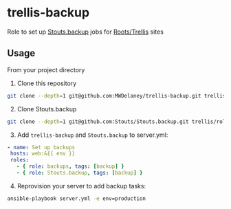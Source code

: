 # trellis-backup
Role to set up [Stouts.backup](https://github.com/Stouts/Stouts.backup) jobs for [Roots/Trellis](https://roots.io/trellis/) sites

## Usage
From your project directory

1) Clone this repository
````sh
git clone --depth=1 git@github.com:MWDelaney/trellis-backup.git trellis/roles/backup
````

2) Clone Stouts.backup
````sh
git clone --depth=1 git@github.com:Stouts/Stouts.backup.git trellis/roles/Stouts.backup
````

3) Add `trellis-backup` and `Stouts.backup` to server.yml:
 ````yaml
- name: Set up backups
  hosts: web:&{{ env }}
  roles:
    - { role: backups, tags: [backup] }
    - { role: Stouts.backup, tags: [backup] }
````

4) Reprovision your server to add backup tasks:
````sh
ansible-playbook server.yml -e env=production
````
